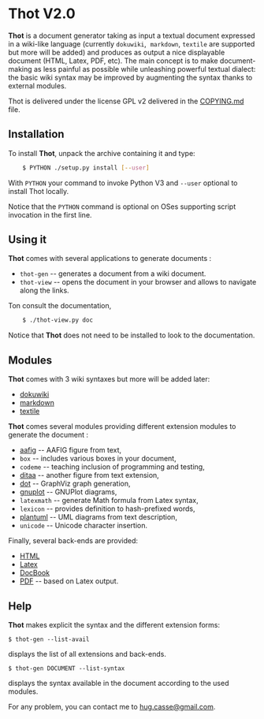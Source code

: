 # Thot V2.0

**Thot** is a document generator taking as input a textual document expressed in a wiki-like language (currently `dokuwiki`,  `markdown`, `textile` are supported but more will be added) and produces as output a nice displayable document (HTML, Latex, PDF, etc). The main concept is to make document-making as less painful as possible while unleashing powerful textual dialect: the basic wiki syntax may be improved by augmenting the syntax thanks to external modules.

Thot is delivered under the license GPL v2 delivered in the [COPYING.md](file:COPYING.md) file.


## Installation

To install **Thot**, unpack the archive containing it and type:
```sh
	$ PYTHON ./setup.py install [--user]
```

With `PYTHON` your command to invoke Python V3 and `--user` optional to install Thot locally.

Notice that the `PYTHON` command is optional on OSes supporting script invocation in the first line.


## Using it

**Thot** comes with several applications to generate documents :
* `thot-gen` -- generates a document from a wiki document.
* `thot-view` -- opens the document in your browser and allows to navigate along the links.

Ton consult the documentation,
```sh
	$ ./thot-view.py doc
```
Notice that **Thot** does not need to be installed to look to the documentation.


## Modules

**Thot** comes with 3 wiki syntaxes but more will be added later:
* [dokuwiki](https://www.dokuwiki.org/fr:wiki:syntax)
* [markdown](https://www.markdownguide.org/)
* [textile](https://textile-lang.com/)

**Thot** comes several modules providing different extension modules to generate the document :
* [aafig](https://pythonhosted.org/aafigure/index.html) -- AAFIG figure from text,
* `box` -- includes various boxes in your document,
* `codeme` -- teaching inclusion of programming and testing,
* [ditaa](https://ditaa.sourceforge.net/) -- another figure from text extension,
* [dot](https://graphviz.org/) -- GraphViz graph generation,
* [gnuplot](http://www.gnuplot.info/) -- GNUPlot diagrams,
* `latexmath` -- generate Math formula from Latex syntax,
* `lexicon` -- provides definition to hash-prefixed words,
* [plantuml](https://plantuml.com/fr/) -- UML diagrams from text description,
* `unicode` -- Unicode character insertion.

Finally, several back-ends are provided:
* [HTML](https://www.w3schools.com/html/default.asp)
* [Latex](https://fr.wikipedia.org/wiki/LaTeX)
* [DocBook](https://docbook.org/)
* [PDF](https://en.wikipedia.org/wiki/PDF) -- based on Latex output.


## Help

**Thot** makes explicit the syntax and the different extension forms:

	$ thot-gen --list-avail

displays the list of all extensions and back-ends.

	$ thot-gen DOCUMENT --list-syntax

displays the syntax available in the document according to the used modules.


For any problem, you can contact me to [hug.casse@gmail.com](mailto:hug.casse@gmail.com).
